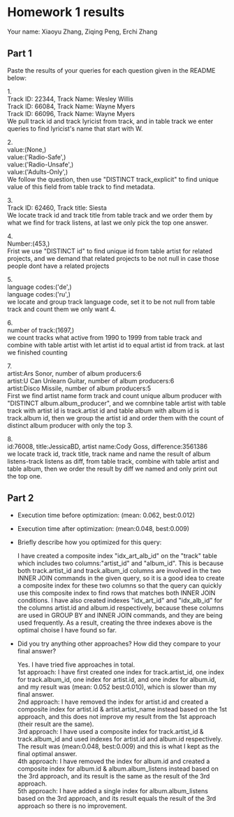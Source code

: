 # Homework 1 results

Your name: Xiaoyu Zhang, Ziqing Peng, Erchi Zhang

## Part 1
Paste the results of your queries for each question given in the README below:

1.<br>Track ID: 22344, Track Name: Wesley Willis
<br>Track ID: 66084, Track Name: Wayne Myers
<br>Track ID: 66096, Track Name: Wayne Myers
<br> We pull track id and track lyricist from track, and in table track we enter queries to find lyricist's name that start with W.

2.<br>value:(None,)
<br>value:('Radio-Safe',)
<br>value:('Radio-Unsafe',)
<br>value:('Adults-Only',)
<br> We follow the question, then use "DISTINCT track_explicit" to find unique value of this field from table track to find metadata.

3.<br>Track ID: 62460, Track title: Siesta
<br> We locate track id and track title from table track and we order them by what we find for track listens, at last we only pick the top one answer.

4.<br>Number:(453,)
<br> Frist we use "DISTINCT id" to find unique id from table artist for related projects, and we demand that related projects to be not null in case those people dont have a related projects

5.<br>language codes:('de',)
<br>language codes:('ru',)
<br> we locate and group track language code, set it to be not null from table track and count them we only want 4.

6.<br>number of track:(1697,)
<br> we count tracks what active from 1990 to 1999 from table track and combine with table artist with let artist id to equal artist id from track. at last we finished counting

7.<br>artist:Ars Sonor, number of album producers:6
<br>artist:U Can Unlearn Guitar, number of album producers:6
<br>artist:Disco Missile, number of album producers:5
<br> First we find artist name form track and count unique album producer with "DISTINCT album.album_producer", and we comnbine table artist with table track with artist id is track.artist id and table album with album id is track.album id, then we group the artist id and order them with the count of distinct album producer with only the top 3.

8.<br>id:76008, title:JessicaBD, artist name:Cody Goss, difference:3561386
<br> we locate track id, track title, track name and name the result of album listens-track listens as diff, from table track, combine with table artist and table album, then we order the result by diff we named and only print out the top one.

## Part 2

- Execution time before optimization: (mean: 0.062, best:0.012)
- Execution time after optimization: (mean:0.048, best:0.009)

- Briefly describe how you optimized for this query:
<ul>
I have created a composite index "idx_art_alb_id" on the "track" table which includes two columns:"artist_id" and "album_id". This is because both track.artist_id and track.album_id columns are involved in the two INNER JOIN commands in the given query, so it is a good idea to create a composite index for these two columns so that the query can quickly use this composite index to find rows that matches both INNER JOIN conditions. I have also created indexes "idx_art_id" and "idx_alb_id" for the columns artist.id and album.id respectively, because these columns are used in GROUP BY and INNER JOIN commands, and they are being used frequently. As a result, creating the three indexes above is the optimal choise I have found so far.
</ul>

- Did you try anything other approaches?  How did they compare to your final answer?
<ul>Yes. I have tried five approaches in total.
<br>1st approach: I have first created one index for track.artist_id, one index for track.album_id, one index for artist.id, and one index for album.id, and my result was (mean: 0.052 best:0.010), which is slower than my final answer.
<br>2nd approach: I have removed the index for artist.id and created a composite index for artist.id & artist.artist_name instead based on the 1st approach, and this does not improve my result from the 1st approach (their result are the same).
<br>3rd approach: I have used a composite index for track.artist_id & track.album_id and used indexes for artist.id and album.id respectively. The result was (mean:0.048, best:0.009) and this is what I kept as the final optimal answer.
<br>4th approach: I have removed the index for album.id and created a composite index for album.id & album.album_listens instead based on the 3rd approach, and its result is the same as the result of the 3rd approach.
<br>5th approach: I have added a single index for album.album_listens based on the 3rd approach, and its result equals the result of the 3rd approach so there is no improvement.
</ul>
